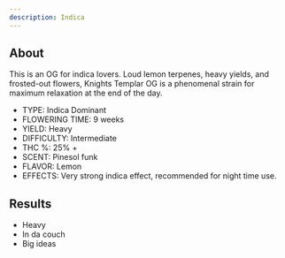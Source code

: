 ```yaml
---
description: Indica
---
```

## About

This is an OG for indica lovers. Loud lemon terpenes, heavy yields, and frosted-out flowers, Knights Templar OG is a phenomenal strain for maximum relaxation at the end of the day.

* TYPE: Indica Dominant
* FLOWERING TIME: 9 weeks
* YIELD: Heavy
* DIFFICULTY: Intermediate
* THC %: 25% +
* SCENT: Pinesol funk
* FLAVOR: Lemon
* EFFECTS: Very strong indica effect, recommended for night time use.

## Results

* Heavy
* In da couch
* Big ideas
